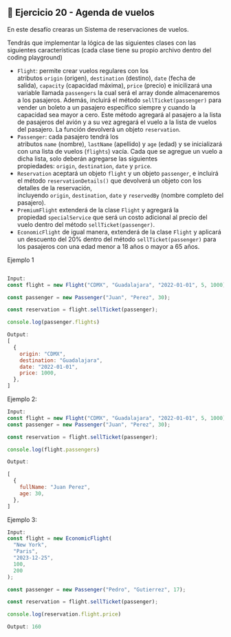 ## 🔴 **Ejercicio 20 - Agenda de vuelos**

En este desafío crearas un Sistema de reservaciones de vuelos.

Tendrás que implementar la lógica de las siguientes clases con las siguientes características (cada clase tiene su propio archivo dentro del coding playground)

- `Flight`: permite crear vuelos regulares con los atributos `origin` (origen), `destination` (destino), `date` (fecha de salida), `capacity` (capacidad máxima), `price` (precio) e inicilizará una variable llamada `passengers` la cual será el array donde almacenaremos a los pasajeros. Además, incluirá el método `sellTicket(passenger)` para vender un boleto a un pasajero específico siempre y cuando la capacidad sea mayor a cero. Este método agregará al pasajero a la lista de pasajeros del avión y a su vez agregará el vuelo a la lista de vuelos del pasajero. La función devolverá un objeto `reservation`.
- `Passenger`: cada pasajero tendrá los atributos `name` (nombre), `lastName` (apellido) y `age` (edad) y se inicializará con una lista de vuelos (`flights`) vacía. Cada que se agregue un vuelo a dicha lista, solo deberán agregarse las siguientes propiedades: `origin`, `destination`, `date` y `price`.
- `Reservation` aceptará un objeto `flight` y un objeto `passenger`, e incluirá el método `reservationDetails()` que devolverá un objeto con los detalles de la reservación, incluyendo `origin`, `destination`, `date` y `reservedBy` (nombre completo del pasajero).
- `PremiumFlight` extenderá de la clase `Flight` y agregará la propiedad `specialService` que será un costo adicional al precio del vuelo dentro del método `sellTicket(passenger)`.
- `EconomicFlight` de igual manera, extenderá de la clase `Flight` y aplicará un descuento del 20% dentro del método `sellTicket(passenger)` para los pasajeros con una edad menor a 18 años o mayor a 65 años.

Ejemplo 1

```jsx

Input:
const flight = new Flight("CDMX", "Guadalajara", "2022-01-01", 5, 1000);

const passenger = new Passenger("Juan", "Perez", 30);

const reservation = flight.sellTicket(passenger);

console.log(passenger.flights)

Output:
[
  {
    origin: "CDMX",
    destination: "Guadalajara",
    date: "2022-01-01",
    price: 1000,
  },
]
```

Ejemplo 2:

```jsx
Input:
const flight = new Flight("CDMX", "Guadalajara", "2022-01-01", 5, 1000);
const passenger = new Passenger("Juan", "Perez", 30);

const reservation = flight.sellTicket(passenger);

console.log(flight.passengers)

Output:

[
  {
    fullName: "Juan Perez",
    age: 30,
  },
]
```

Ejemplo 3:

```jsx
Input:
const flight = new EconomicFlight(
  "New York",
  "Paris",
  "2023-12-25",
  100,
  200
);

const passenger = new Passenger("Pedro", "Gutierrez", 17);

const reservation = flight.sellTicket(passenger);

console.log(reservation.flight.price)

Output: 160
```